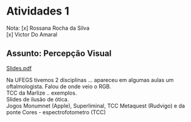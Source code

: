 # Atividades 1

Nota: 
[x] Rossana Rocha da Silva  
[x] Victor Do Amaral  

## Assunto: Percepção Visual

[Slides.pdf](Slides.pdf)  

Na UFEGS tivemos 2 disciplinas ... apareceu em algumas aulas um oftalmologista. Falou de onde veio o RGB.  
TCC da Marlize .. exemplos.  
Slides de ilusão de ótica.  
Jogos Monumnet (Apple), Superliminal, 
TCC Metaquest (Rudvigo) e da ponte
Cores - espectrofotometro (TCC)  
